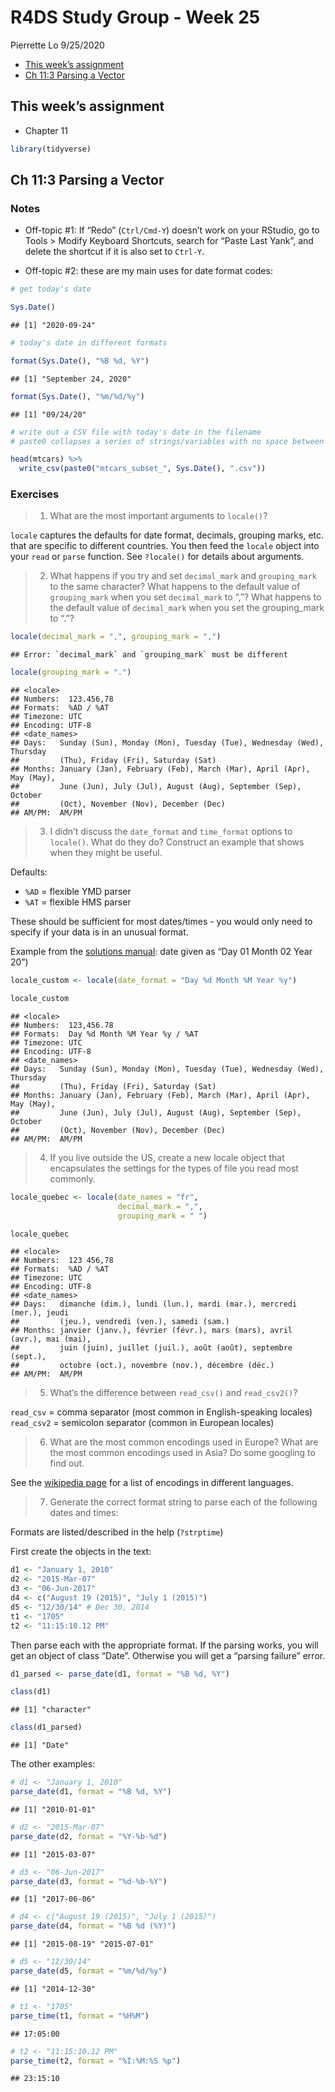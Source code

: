 R4DS Study Group - Week 25
================
Pierrette Lo
9/25/2020

  - [This week’s assignment](#this-weeks-assignment)
  - [Ch 11:3 Parsing a Vector](#ch-113-parsing-a-vector)

## This week’s assignment

  - Chapter 11

<!-- end list -->

``` r
library(tidyverse)
```

## Ch 11:3 Parsing a Vector

### Notes

  - Off-topic \#1: If “Redo” (`Ctrl/Cmd-Y`) doesn’t work on your
    RStudio, go to Tools \> Modify Keyboard Shortcuts, search for “Paste
    Last Yank”, and delete the shortcut if it is also set to `Ctrl-Y`.

  - Off-topic \#2: these are my main uses for date format codes:

<!-- end list -->

``` r
# get today's date

Sys.Date()
```

    ## [1] "2020-09-24"

``` r
# today's date in different formats

format(Sys.Date(), "%B %d, %Y")
```

    ## [1] "September 24, 2020"

``` r
format(Sys.Date(), "%m/%d/%y")
```

    ## [1] "09/24/20"

``` r
# write out a CSV file with today's date in the filename
# paste0 collapses a series of strings/variables with no space between

head(mtcars) %>% 
  write_csv(paste0("mtcars_subset_", Sys.Date(), ".csv"))
```

### Exercises

> 1.  What are the most important arguments to `locale()`?

`locale` captures the defaults for date format, decimals, grouping
marks, etc. that are specific to different countries. You then feed the
`locale` object into your `read` or `parse` function. See `?locale()`
for details about arguments.

> 2.  What happens if you try and set `decimal_mark` and `grouping_mark`
>     to the same character? What happens to the default value of
>     `grouping_mark` when you set `decimal_mark` to “,”? What happens
>     to the default value of `decimal_mark` when you set the
>     grouping\_mark to “.”?

``` r
locale(decimal_mark = ",", grouping_mark = ",")
```

    ## Error: `decimal_mark` and `grouping_mark` must be different

``` r
locale(grouping_mark = ".")
```

    ## <locale>
    ## Numbers:  123.456,78
    ## Formats:  %AD / %AT
    ## Timezone: UTC
    ## Encoding: UTF-8
    ## <date_names>
    ## Days:   Sunday (Sun), Monday (Mon), Tuesday (Tue), Wednesday (Wed), Thursday
    ##         (Thu), Friday (Fri), Saturday (Sat)
    ## Months: January (Jan), February (Feb), March (Mar), April (Apr), May (May),
    ##         June (Jun), July (Jul), August (Aug), September (Sep), October
    ##         (Oct), November (Nov), December (Dec)
    ## AM/PM:  AM/PM

> 3.  I didn’t discuss the `date_format` and `time_format` options to
>     `locale()`. What do they do? Construct an example that shows when
>     they might be useful.

Defaults:

  - `%AD` = flexible YMD parser
  - `%AT` = flexible HMS parser

These should be sufficient for most dates/times - you would only need to
specify if your data is in an unusual format.

Example from the [solutions
manual](https://jrnold.github.io/r4ds-exercise-solutions/data-import.html#exercise-11.3.3):
date given as “Day 01 Month 02 Year 20”)

``` r
locale_custom <- locale(date_format = "Day %d Month %M Year %y")

locale_custom
```

    ## <locale>
    ## Numbers:  123,456.78
    ## Formats:  Day %d Month %M Year %y / %AT
    ## Timezone: UTC
    ## Encoding: UTF-8
    ## <date_names>
    ## Days:   Sunday (Sun), Monday (Mon), Tuesday (Tue), Wednesday (Wed), Thursday
    ##         (Thu), Friday (Fri), Saturday (Sat)
    ## Months: January (Jan), February (Feb), March (Mar), April (Apr), May (May),
    ##         June (Jun), July (Jul), August (Aug), September (Sep), October
    ##         (Oct), November (Nov), December (Dec)
    ## AM/PM:  AM/PM

> 4.  If you live outside the US, create a new locale object that
>     encapsulates the settings for the types of file you read most
>     commonly.

``` r
locale_quebec <- locale(date_names = "fr",
                        decimal_mark = ",",
                        grouping_mark = " ")

locale_quebec
```

    ## <locale>
    ## Numbers:  123 456,78
    ## Formats:  %AD / %AT
    ## Timezone: UTC
    ## Encoding: UTF-8
    ## <date_names>
    ## Days:   dimanche (dim.), lundi (lun.), mardi (mar.), mercredi (mer.), jeudi
    ##         (jeu.), vendredi (ven.), samedi (sam.)
    ## Months: janvier (janv.), février (févr.), mars (mars), avril (avr.), mai (mai),
    ##         juin (juin), juillet (juil.), août (août), septembre (sept.),
    ##         octobre (oct.), novembre (nov.), décembre (déc.)
    ## AM/PM:  AM/PM

> 5.  What’s the difference between `read_csv()` and `read_csv2()`?

`read_csv` = comma separator (most common in English-speaking locales)
`read_csv2` = semicolon separator (common in European locales)

> 6.  What are the most common encodings used in Europe? What are the
>     most common encodings used in Asia? Do some googling to find out.

See the [wikipedia
page](https://en.wikipedia.org/wiki/Character_encoding#Common_character_encodings)
for a list of encodings in different languages.

> 7.  Generate the correct format string to parse each of the following
>     dates and times:

Formats are listed/described in the help (`?strptime`)

First create the objects in the text:

``` r
d1 <- "January 1, 2010"
d2 <- "2015-Mar-07"
d3 <- "06-Jun-2017"
d4 <- c("August 19 (2015)", "July 1 (2015)")
d5 <- "12/30/14" # Dec 30, 2014
t1 <- "1705"
t2 <- "11:15:10.12 PM"
```

Then parse each with the appropriate format. If the parsing works, you
will get an object of class “Date”. Otherwise you will get a “parsing
failure” error.

``` r
d1_parsed <- parse_date(d1, format = "%B %d, %Y")

class(d1)
```

    ## [1] "character"

``` r
class(d1_parsed)
```

    ## [1] "Date"

The other examples:

``` r
# d1 <- "January 1, 2010"
parse_date(d1, format = "%B %d, %Y")
```

    ## [1] "2010-01-01"

``` r
# d2 <- "2015-Mar-07"
parse_date(d2, format = "%Y-%b-%d")
```

    ## [1] "2015-03-07"

``` r
# d3 <- "06-Jun-2017"
parse_date(d3, format = "%d-%b-%Y")
```

    ## [1] "2017-06-06"

``` r
# d4 <- c("August 19 (2015)", "July 1 (2015)")
parse_date(d4, format = "%B %d (%Y)")
```

    ## [1] "2015-08-19" "2015-07-01"

``` r
# d5 <- "12/30/14"
parse_date(d5, format = "%m/%d/%y")
```

    ## [1] "2014-12-30"

``` r
# t1 <- "1705"
parse_time(t1, format = "%H%M")
```

    ## 17:05:00

``` r
# t2 <- "11:15:10.12 PM"
parse_time(t2, format = "%I:%M:%S %p")
```

    ## 23:15:10
